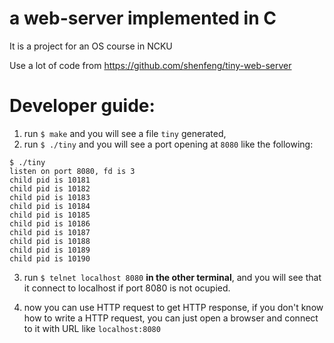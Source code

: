 # a web-server implemented in C
It is a project for an OS course in NCKU

Use a lot of code from https://github.com/shenfeng/tiny-web-server


# Developer guide:
1. run `$ make` and you will see a file `tiny` generated, 
2. run `$ ./tiny` and you will see a port opening at `8080` like the following:
```
$ ./tiny
listen on port 8080, fd is 3
child pid is 10181
child pid is 10182
child pid is 10183
child pid is 10184
child pid is 10185
child pid is 10186
child pid is 10187
child pid is 10188
child pid is 10189
child pid is 10190
```
3. run  `$ telnet localhost 8080` **in the other terminal**, and you will see that it connect to localhost if port 8080 is not ocupied.

4. now you can use HTTP request to get HTTP response, if you don't know how to write a HTTP request, you can just open a browser and connect to it with URL like `localhost:8080`

